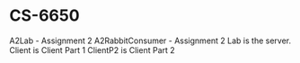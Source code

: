 # CS-6650
A2Lab - Assignment 2
A2RabbitConsumer - Assignment 2
Lab is the server.
Client is Client Part 1
ClientP2 is Client Part 2
